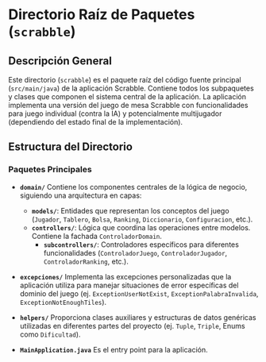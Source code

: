 # Directorio Raíz de Paquetes (`scrabble`)

## Descripción General

Este directorio (`scrabble`) es el paquete raíz del código fuente principal (`src/main/java`) de la aplicación Scrabble. Contiene todos los subpaquetes y clases que componen el sistema central de la aplicación. La aplicación implementa una versión del juego de mesa Scrabble con funcionalidades para juego individual (contra la IA) y potencialmente multijugador (dependiendo del estado final de la implementación).

## Estructura del Directorio

### Paquetes Principales

-   **`domain/`**
    Contiene los componentes centrales de la lógica de negocio, siguiendo una arquitectura en capas:
    -   **`models/`**: Entidades que representan los conceptos del juego (`Jugador`, `Tablero`, `Bolsa`, `Ranking`, `Diccionario`, `Configuracion`, etc.).
    -   **`controllers/`**: Lógica que coordina las operaciones entre modelos. Contiene la fachada `ControladorDomain`.
        -   **`subcontrollers/`**: Controladores específicos para diferentes funcionalidades (`ControladorJuego`, `ControladorJugador`, `ControladorRanking`, etc.).

-   **`excepciones/`**
    Implementa las excepciones personalizadas que la aplicación utiliza para manejar situaciones de error específicas del dominio del juego (ej. `ExceptionUserNotExist`, `ExceptionPalabraInvalida`, `ExceptionNotEnoughTiles`).

-   **`helpers/`**
    Proporciona clases auxiliares y estructuras de datos genéricas utilizadas en diferentes partes del proyecto (ej. `Tuple`, `Triple`, Enums como `Dificultad`).

- **`MainApplication.java`**
    Es el entry point para la aplicación.